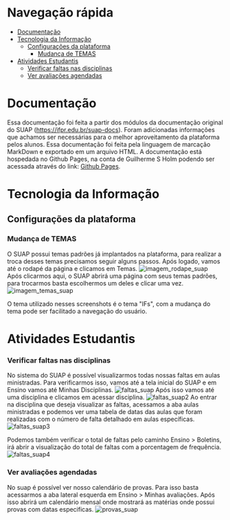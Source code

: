 ﻿# Navegação rápida
- [Documentação](documentação)
- [Tecnologia da Informação](#tecnologia-da-informação)
	- [Configurações da plataforma](#configurações-da-plataforma) 
		- [Mudança de TEMAS](#mudança-de-temas)
- [Atividades Estudantis](#atividades-estudantis)
	- [Verificar faltas nas disciplinas](#verificar-faltas-nas-disciplinas)
	- [Ver avaliações agendadas](#ver-avaliações-agendadas)

# Documentação
Essa documentação foi feita a partir dos módulos da documentação original do SUAP (https://ifpr.edu.br/suap-docs). Foram adicionadas informações que achamos ser necessárias para o melhor aproveitamento da plataforma pelos alunos. Essa documentação foi feita pela linguagem de marcação MarkDown e exportado em um arquivo HTML. A documentação está hospedada no Github Pages, na conta de Guilherme S Holm podendo ser acessada através do link: [Github Pages](https://guisantosh.github.io/SUAPDocumentation/).

# Tecnologia da Informação
## Configurações da plataforma
### Mudança de TEMAS
O SUAP possui temas padrões já implantados na plataforma, para realizar a troca desses temas precisamos seguir alguns passos. Após logado, vamos até o rodapé da página e clicamos em Temas.
![imagem_rodape_suap](https://i.imgur.com/XbxMvQy.png)
Após clicarmos aqui, o SUAP abrirá uma página com seus temas padrões, para trocarmos basta escolhermos um deles e clicar uma vez.
![imagem_temas_suap](https://i.imgur.com/5Zo0gHi.png)

O tema utilizado nesses screenshots é o tema "IFs", com a mudança do tema pode ser facilitado a navegação do usuário. 
# Atividades Estudantis
### Verificar faltas nas disciplinas
No sistema do SUAP é possível visualizarmos todas nossas faltas em aulas ministradas. Para verificarmos isso, vamos até a tela inicial do SUAP e em Ensino vamos até Minhas Disciplinas.
![faltas_suap](https://i.imgur.com/BxW3wdm.png)
Após isso vamos até uma disciplina e clicamos em acessar disciplina.
![faltas_suap2](https://i.imgur.com/SQXOYUa.png)
Ao entrar na disciplina que deseja visualizar as faltas, acessamos a aba aulas ministradas e podemos ver uma tabela de datas das aulas que foram realizadas com o número de falta detalhado em aulas específicas.
![faltas_suap3](https://i.imgur.com/tXaGdno.png)

Podemos também verificar o total de faltas pelo caminho Ensino > Boletins, irá abrir a visualização do total de faltas com a porcentagem de frequência.
![faltas_suap4](https://i.imgur.com/YLMoEQ9.png)

### Ver avaliações agendadas
No suap é possível ver nosso calendário de provas. Para isso basta acessarmos a aba lateral esquerda em Ensino > Minhas avaliações. Após isso abrirá um calendário mensal onde mostrará as matérias onde possui provas com datas especificas.
![provas_suap](https://i.imgur.com/GDs1ol3.png)

